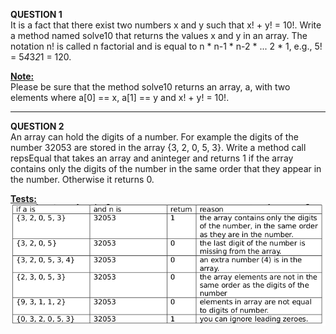 <b>QUESTION 1</b> <br>
It is a fact that there exist two numbers x and y such that x! + y! = 10!. Write a method
named solve10 that returns the values x and y in an array.
The notation n! is called n factorial and is equal to n * n-1 * n-2 * ... 2 * 1, e.g., 5! = 5*4*3*2*1
= 120.

<b><u>Note: </u></b> <br>
Please be sure that the method solve10 returns an array, a, with two elements
where a[0] == x, a[1] == y and x! + y! = 10!.

----------------------------------------------------------------------------------------------
<b>QUESTION 2</b> <br>
An array can hold the digits of a number. For example the digits of the number 32053 are
stored in the array {3, 2, 0, 5, 3}. Write a method call repsEqual that takes an array and aninteger and returns 1 if the array contains only the digits of the number in the same order that they appear in the number. Otherwise it returns 0. 

<b><u>Tests: </u></b> <br>
![Question 2](images/repsEqual.png)